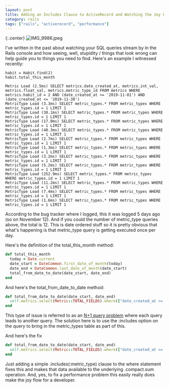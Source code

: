 ```yaml
---
layout: post
title: Adding an Includes Clause to ActiveRecord and Watching the Joy Flow
category: rails
tags: ["rails", "activerecord", "performance"]
---
```

{:.center}
![IMG_9986.jpeg](/blog/assets/IMG_9986.jpeg)

I've written in the past about watching your SQL queries stream by in the Rails console and how seeing, well, stupidity / things that look wrong can help guide you to things you need to find.  Here's an example I witnessed recently:

    habit = Habit.find(2)
    habit.total_this_month
    
    Metric Load (2.5ms) SELECT metrics.date_created_at, metrics.int_val, metrics.float_val, metrics.metric_type_id FROM metrics WHERE metrics.habit_id = 2 AND (date_created_at >= '2019-11-01') AND (date_created_at <= '2019-11-30')
    MetricType Load (3.3ms) SELECT metric_types.* FROM metric_types WHERE metric_types.id = 1 LIMIT 1
    MetricType Load (38.1ms) SELECT metric_types.* FROM metric_types WHERE metric_types.id = 1 LIMIT 1
    MetricType Load (17.0ms) SELECT metric_types.* FROM metric_types WHERE metric_types.id = 1 LIMIT 1
    MetricType Load (40.3ms) SELECT metric_types.* FROM metric_types WHERE metric_types.id = 1 LIMIT 1
    MetricType Load (2.7ms) SELECT metric_types.* FROM metric_types WHERE metric_types.id = 1 LIMIT 1
    MetricType Load (1.3ms) SELECT metric_types.* FROM metric_types WHERE metric_types.id = 1 LIMIT 1
    MetricType Load (3.2ms) SELECT metric_types.* FROM metric_types WHERE metric_types.id = 1 LIMIT 1
    MetricType Load (5.2ms) SELECT metric_types.* FROM metric_types WHERE metric_types.id = 1 LIMIT 1
    MetricType Load (252.9ms) SELECT metric_types.* FROM metric_types WHERE metric_types.id = 1 LIMIT 1
    MetricType Load (11.2ms) SELECT metric_types.* FROM metric_types WHERE metric_types.id = 1 LIMIT 1
    MetricType Load (7.4ms) SELECT metric_types.* FROM metric_types WHERE metric_types.id = 1 LIMIT 1
    MetricType Load (1.6ms) SELECT metric_types.* FROM metric_types WHERE metric_types.id = 1 LIMIT 1
    
According to the bug tracker where I logged, this it was logged 5 days ago (so on November 12).  And if you could the number of metric_type queries above, the total is 12.  This is date ordered stuff so it is pretty obvious that what's happening is that metric_type query is getting executed once per day.
  
Here's the definition of the total_this_month method:

```ruby
def total_this_month
  today = Date.current
  date_start = DateCommon.first_date_of_month(today)
  date_end = DateCommon.last_date_of_month(date_start)    
  total_from_date_to_date(date_start, date_end)    
end
```

And here's the total_from_date_to_date method:

```ruby
def total_from_date_to_date(date_start, date_end)
  self.metrics.select(Metric::TOTAL_FIELDS).where(["date_created_at >= ?", date_start]).where(["date_created_at <= ?", date_end]).map(&:amount).compact.sum
end
```

This type of issue is referred to as an [N+1 query problem](https://semaphoreci.com/blog/2017/08/09/faster-rails-eliminating-n-plus-one-queries.html) where each query leads to another query.  The solution here is to use the :includes option on the query to bring in the metric_types table as part of this.

And here's the fix

```ruby
def total_from_date_to_date(date_start, date_end)
  self.metrics.select(Metric::TOTAL_FIELDS).where(["date_created_at >= ?", date_start]).where(["date_created_at <= ?", date_end]).includes(:metric_type).map(&:amount).compact.sum
end
```

Just adding a simple .includes(:metric_type) clause to the where statement fixes this and makes that data available to the underlying .compact.sum operation.  And, yes, to fix a performance problem this easily really does make the joy flow for a developer.  